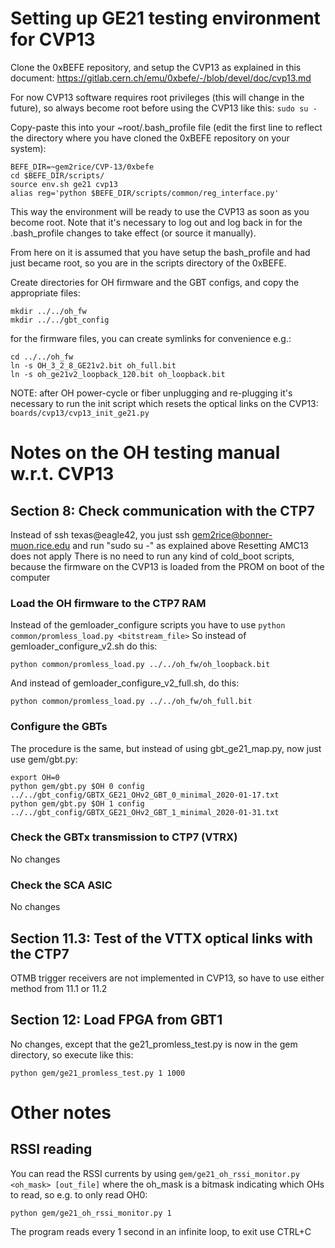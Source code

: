 ﻿# Setting up GE21 testing environment for CVP13 
Clone the 0xBEFE repository, and setup the CVP13 as explained in this document: https://gitlab.cern.ch/emu/0xbefe/-/blob/devel/doc/cvp13.md

For now CVP13 software requires root privileges (this will change in the future), so always become root before using the CVP13 like this: ```sudo su -```

Copy-paste this into your ~root/.bash_profile file (edit the first line to reflect the directory where you have cloned the 0xBEFE repository on your system):
```
BEFE_DIR=~gem2rice/CVP-13/0xbefe
cd $BEFE_DIR/scripts/
source env.sh ge21 cvp13
alias reg='python $BEFE_DIR/scripts/common/reg_interface.py'
```
This way the environment will be ready to use the CVP13 as soon as you become root. Note that it's necessary to log out and log back in for the .bash_profile changes to take effect (or source it manually).

From here on it is assumed that you have setup the bash_profile and had just became root, so you are in the scripts directory of the 0xBEFE.

Create directories for OH firmware and the GBT configs, and copy the appropriate files:
```
mkdir ../../oh_fw
mkdir ../../gbt_config
```
for the firmware files, you can create symlinks for convenience e.g.:
```
cd ../../oh_fw
ln -s OH_3_2_8_GE21v2.bit oh_full.bit
ln -s oh_ge21v2_loopback_120.bit oh_loopback.bit
```

NOTE: after OH power-cycle or fiber unplugging and re-plugging it's necessary to run the init script which resets the optical links on the CVP13: ```boards/cvp13/cvp13_init_ge21.py```

# Notes on the OH testing manual w.r.t. CVP13
## Section 8: Check communication with the CTP7
Instead of ssh texas@eagle42, you just ssh gem2rice@bonner-muon.rice.edu and run "sudo su -" as explained above
Resetting AMC13 does not apply
There is no need to run any kind of cold_boot scripts, because the firmware on the CVP13 is loaded from the PROM on boot of the computer

### Load the OH firmware to the CTP7 RAM
Instead of the gemloader_configure scripts you have to use ```python common/promless_load.py <bitstream_file>```
So instead of gemloader_configure_v2.sh do this:
```
python common/promless_load.py ../../oh_fw/oh_loopback.bit
```
And instead of gemloader_configure_v2_full.sh, do this:
```
python common/promless_load.py ../../oh_fw/oh_full.bit
```
### Configure the GBTs
The procedure is the same, but instead of using gbt_ge21_map.py, now just use gem/gbt.py:
```
export OH=0
python gem/gbt.py $OH 0 config ../../gbt_config/GBTX_GE21_OHv2_GBT_0_minimal_2020-01-17.txt
python gem/gbt.py $OH 1 config ../../gbt_config/GBTX_GE21_OHv2_GBT_1_minimal_2020-01-31.txt
```
### Check the GBTx transmission to CTP7 (VTRX)
No changes
### Check the SCA ASIC
No changes
## Section 11.3: Test of the VTTX optical links with the CTP7
OTMB trigger receivers are not implemented in CVP13, so have to use either method from 11.1 or 11.2
## Section 12: Load FPGA from GBT1
No changes, except that the ge21_promless_test.py is now in the gem directory, so execute like this:
```
python gem/ge21_promless_test.py 1 1000
```
# Other notes
## RSSI reading
You can read the RSSI currents by using ```gem/ge21_oh_rssi_monitor.py <oh_mask> [out_file]``` where the oh_mask is a bitmask indicating which OHs to read, so e.g. to only read OH0:
```
python gem/ge21_oh_rssi_monitor.py 1
```
The program reads every 1 second in an infinite loop, to exit use CTRL+C
